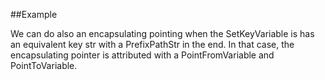 
<!---
FrozenIsBool True
-->

##Example

We can do also an encapsulating pointing when the SetKeyVariable is has an equivalent key str with a PrefixPathStr in the end. In that case, the encapsulating pointer is attributed with a PointFromVariable and PointToVariable.